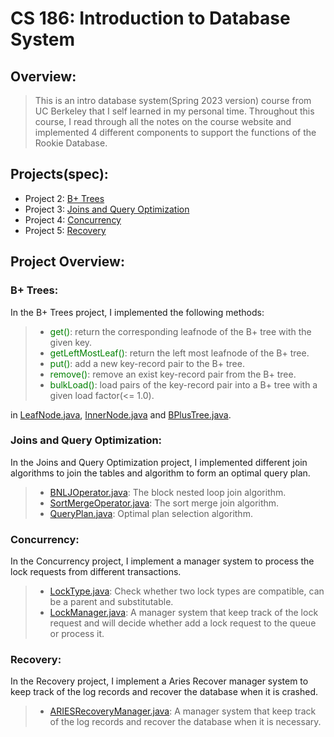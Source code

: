 # CS 186: Introduction to Database System

## Overview:

> This is an intro database system(Spring 2023 version) course from UC Berkeley that I self learned in my personal time.
> Throughout this course, I read through all the notes on the course website and implemented 4 different components to support the functions of the Rookie Database. 

## Projects(spec):

- Project 2: [B+ Trees](https://cs186.gitbook.io/project/assignments/proj2)
- Project 3: [Joins and Query Optimization](https://cs186.gitbook.io/project/assignments/proj3)
- Project 4: [Concurrency](https://cs186.gitbook.io/project/assignments/proj4)
- Project 5: [Recovery](https://cs186.gitbook.io/project/assignments/proj5)

## Project Overview:

### B+ Trees:

In the B+ Trees project, I implemented the following methods:

> - <span style="color: green">get()</span>: return the corresponding leafnode of the B+ tree with the given key.
> - <span style="color: green">getLeftMostLeaf()</span>: return the left most leafnode of the B+ tree.
> - <span style="color: green">put()</span>: add a new key-record pair to the B+ tree.
> - <span style="color: green">remove()</span>: remove an exist key-record pair from the B+ tree.
> - <span style="color: green">bulkLoad()</span>: load pairs of the key-record pair into a B+ tree with a given load factor(<= 1.0).

in [LeafNode.java](https://github.com/Leon123-Lin/sp23-rookiedb/blob/main/src/main/java/edu/berkeley/cs186/database/index/LeafNode.java), 
[InnerNode.java](https://github.com/Leon123-Lin/sp23-rookiedb/blob/main/src/main/java/edu/berkeley/cs186/database/index/InnerNode.java) 
and [BPlusTree.java](https://github.com/Leon123-Lin/sp23-rookiedb/blob/main/src/main/java/edu/berkeley/cs186/database/index/BPlusTree.java).


### Joins and Query Optimization:

In the Joins and Query Optimization project, I implemented different join algorithms to join the tables and algorithm to form an optimal query plan.

> - [BNLJOperator.java](https://github.com/Leon123-Lin/sp23-rookiedb/blob/main/src/main/java/edu/berkeley/cs186/database/query/join/BNLJOperator.java): The block nested loop join algorithm.
> - [SortMergeOperator.java](https://github.com/Leon123-Lin/sp23-rookiedb/blob/main/src/main/java/edu/berkeley/cs186/database/query/join/SortMergeOperator.java): The sort merge join algorithm.
> - [QueryPlan.java](https://github.com/Leon123-Lin/sp23-rookiedb/blob/main/src/main/java/edu/berkeley/cs186/database/query/QueryPlan.java): Optimal plan selection algorithm.


### Concurrency:

In the Concurrency project, I implement a manager system to process the lock requests from different transactions.

> - [LockType.java](https://github.com/Leon123-Lin/sp23-rookiedb/blob/main/src/main/java/edu/berkeley/cs186/database/concurrency/LockType.java): Check whether two lock types are compatible, can be a parent and substitutable.
> - [LockManager.java](https://github.com/Leon123-Lin/sp23-rookiedb/blob/main/src/main/java/edu/berkeley/cs186/database/concurrency/LockManager.java): A manager system that keep track of the lock request and will decide whether add a lock request to the queue or process it.


### Recovery:

In the Recovery project, I implement a Aries Recover manager system to keep track of the log records and recover the database when it is crashed.

> - [ARIESRecoveryManager.java](https://github.com/Leon123-Lin/sp23-rookiedb/blob/main/src/main/java/edu/berkeley/cs186/database/recovery/ARIESRecoveryManager.java): A manager system that keep track of the log records and recover the database when it is necessary.
